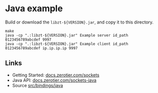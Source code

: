 # Java example

Build or download the `libzt-${VERSION}.jar`, and copy it to this directory.

```
make
java -cp ".:libzt-${VERSION}.jar" Example server id_path 0123456789abcdef 9997
java -cp ".:libzt-${VERSION}.jar" Example client id_path 0123456789abcdef ip.ip.ip.ip 9997
```

## Links

 - Getting Started: [docs.zerotier.com/sockets](https://docs.zerotier.com/sockets/tutorial.html)
 - Java API: [docs.zerotier.com/sockets-java](https://docs.zerotier.com/sockets-java/)
 - Source [src/bindings/java](../../src/bindings/java)
